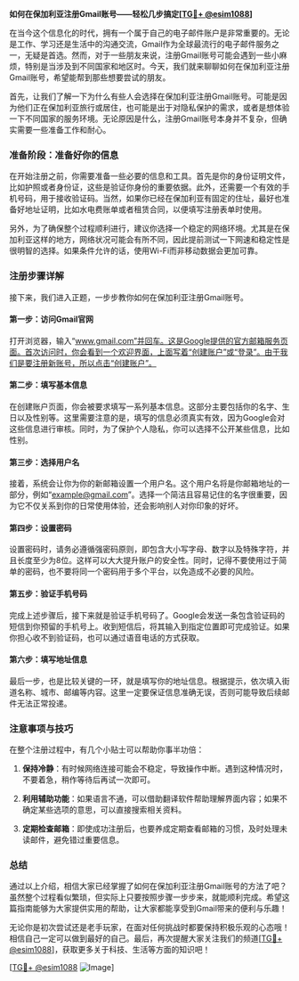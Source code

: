 **如何在保加利亚注册Gmail账号——轻松几步搞定[[TG💪+ @esim1088](https://t.me/s/esim1088)]**

在当今这个信息化的时代，拥有一个属于自己的电子邮件账户是非常重要的。无论是工作、学习还是生活中的沟通交流，Gmail作为全球最流行的电子邮件服务之一，无疑是首选。然而，对于一些朋友来说，注册Gmail账号可能会遇到一些小麻烦，特别是当涉及到不同国家和地区时。今天，我们就来聊聊如何在保加利亚注册Gmail账号，希望能帮到那些想要尝试的朋友。

首先，让我们了解一下为什么有些人会选择在保加利亚注册Gmail账号。可能是因为他们正在保加利亚旅行或居住，也可能是出于对隐私保护的需求，或者是想体验一下不同国家的服务环境。无论原因是什么，注册Gmail账号本身并不复杂，但确实需要一些准备工作和耐心。

### 准备阶段：准备好你的信息

在开始注册之前，你需要准备一些必要的信息和工具。首先是你的身份证明文件，比如护照或者身份证，这些是验证你身份的重要依据。此外，还需要一个有效的手机号码，用于接收验证码。当然，如果你已经在保加利亚有固定的住址，最好也准备好地址证明，比如水电费账单或者租赁合同，以便填写注册表单时使用。

另外，为了确保整个过程顺利进行，建议你选择一个稳定的网络环境。尤其是在保加利亚这样的地方，网络状况可能会有所不同，因此提前测试一下网速和稳定性是很明智的选择。如果条件允许的话，使用Wi-Fi而非移动数据会更加可靠。

### 注册步骤详解

接下来，我们进入正题，一步步教你如何在保加利亚注册Gmail账号。

#### 第一步：访问Gmail官网

打开浏览器，输入“www.gmail.com”并回车。这是Google提供的官方邮箱服务页面。首次访问时，你会看到一个欢迎界面，上面写着“创建账户”或“登录”。由于我们是要注册新账号，所以点击“创建账户”。

#### 第二步：填写基本信息

在创建账户页面，你会被要求填写一系列基本信息。这部分主要包括你的名字、生日以及性别等。这里需要注意的是，填写的信息必须真实有效，因为Google会对这些信息进行审核。同时，为了保护个人隐私，你可以选择不公开某些信息，比如性别。

#### 第三步：选择用户名

接着，系统会让你为你的新邮箱设置一个用户名。这个用户名将是你邮箱地址的一部分，例如“example@gmail.com”。选择一个简洁且容易记住的名字很重要，因为它不仅关系到你的日常使用体验，还会影响别人对你印象的好坏。

#### 第四步：设置密码

设置密码时，请务必遵循强密码原则，即包含大小写字母、数字以及特殊字符，并且长度至少为8位。这样可以大大提升账户的安全性。同时，记得不要使用过于简单的密码，也不要将同一个密码用于多个平台，以免造成不必要的风险。

#### 第五步：验证手机号码

完成上述步骤后，接下来就是验证手机号码了。Google会发送一条包含验证码的短信到你预留的手机号上。收到短信后，将其输入到指定位置即可完成验证。如果你担心收不到验证码，也可以通过语音电话的方式获取。

#### 第六步：填写地址信息

最后一步，也是比较关键的一环，就是填写你的地址信息。根据提示，依次填入街道名称、城市、邮编等内容。这里一定要保证信息准确无误，否则可能导致后续邮件无法正常投递。

### 注意事项与技巧

在整个注册过程中，有几个小贴士可以帮助你事半功倍：

1. **保持冷静**：有时候网络连接可能会不稳定，导致操作中断。遇到这种情况时，不要着急，稍作等待后再试一次即可。
   
2. **利用辅助功能**：如果语言不通，可以借助翻译软件帮助理解界面内容；如果不确定某些选项的意思，可以直接搜索相关资料。

3. **定期检查邮箱**：即使成功注册后，也要养成定期查看邮箱的习惯，及时处理未读邮件，避免错过重要信息。

### 总结

通过以上介绍，相信大家已经掌握了如何在保加利亚注册Gmail账号的方法了吧？虽然整个过程看似繁琐，但实际上只要按照步骤一步步来，就能顺利完成。希望这篇指南能够为大家提供实用的帮助，让大家都能享受到Gmail带来的便利与乐趣！

无论你是初次尝试还是老手玩家，在面对任何挑战时都要保持积极乐观的心态哦！相信自己一定可以做到最好的自己。最后，再次提醒大家关注我们的频道[[TG💪+ @esim1088](https://t.me/s/esim1088)]，获取更多关于科技、生活等方面的知识吧！

[[TG💪+ @esim1088](https://t.me/s/esim1088) ![Image](https://i.postimg.cc/4NQfJmqS/Snipaste-2025-05-13-00-14-12.png)]